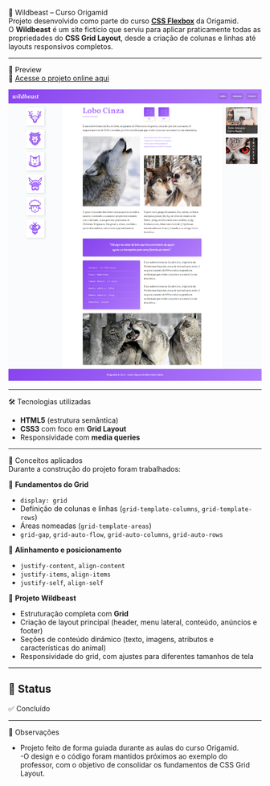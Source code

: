 🐺 Wildbeast – Curso Origamid  
Projeto desenvolvido como parte do curso **[CSS Flexbox](https://www.origamid.com/curso/css-grid-layout)** da Origamid.  
O **Wildbeast** é um site fictício que serviu para aplicar praticamente todas as propriedades do **CSS Grid Layout**, desde a criação de colunas e linhas até layouts responsivos completos.

---

🚀 Preview  
🔗 [Acesse o projeto online aqui](https://thur-code.github.io/wildbeast-origamid/)

![Preview do FlexBlog](./img.png) 

---

🛠 Tecnologias utilizadas

- **HTML5** (estrutura semântica)
- **CSS3** com foco em **Grid Layout**
- Responsividade com **media queries**

---

🎯 Conceitos aplicados  
Durante a construção do projeto foram trabalhados:

🔹 **Fundamentos do Grid**

- `display: grid`
- Definição de colunas e linhas (`grid-template-columns`, `grid-template-rows`)
- Áreas nomeadas (`grid-template-areas`)
- `grid-gap`, `grid-auto-flow`, `grid-auto-columns`, `grid-auto-rows`

🔹 **Alinhamento e posicionamento**

- `justify-content`, `align-content`
- `justify-items`, `align-items`
- `justify-self`, `align-self`

🔹 **Projeto Wildbeast**

- Estruturação completa com **Grid**
- Criação de layout principal (header, menu lateral, conteúdo, anúncios e footer)
- Seções de conteúdo dinâmico (texto, imagens, atributos e características do animal)
- Responsividade do grid, com ajustes para diferentes tamanhos de tela

---

## 📂 Status

✅ Concluído

---

📝 Observações  
- Projeto feito de forma guiada durante as aulas do curso Origamid.  
-O design e o código foram mantidos próximos ao exemplo do professor, com o objetivo de consolidar os fundamentos de CSS Grid Layout.
